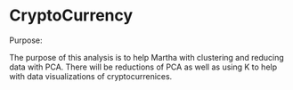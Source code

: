 # CryptoCurrency

Purpose:

The purpose of this analysis is to help Martha with clustering and reducing data with PCA. There will be reductions of PCA as well as using K to help with data visualizations of cryptocurrenices. 
